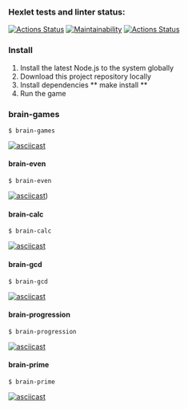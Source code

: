 ### Hexlet tests and linter status:
[![Actions Status](https://github.com/nbadin/frontend-project-lvl1/workflows/hexlet-check/badge.svg)](https://github.com/nbadin/frontend-project-lvl1/actions)  [![Maintainability](https://api.codeclimate.com/v1/badges/85e0fca1725a28e46089/maintainability)](https://codeclimate.com/github/nbadin/frontend-project-lvl1/maintainability)  [![Actions Status](https://github.com/nbadin/frontend-project-lvl1/actions/workflows/linter.yml/badge.svg)](https://github.com/nbadin/frontend-project-lvl1/actions)

### Install
1. Install the latest Node.js to the system globally
1. Download this project repository locally
1. Install dependencies ** make install **
1. Run the game

### brain-games
```
$ brain-games
```
[![asciicast](https://asciinema.org/a/yxOyUdXy0DCnPisGjGrN3gLmR.svg)](https://asciinema.org/a/yxOyUdXy0DCnPisGjGrN3gLmR)

#### brain-even
```
$ brain-even
```
[![asciicast](https://asciinema.org/a/odbkwBO3BuVUS6WOhnpOUdTte.svg)](https://asciinema.org/a/odbkwBO3BuVUS6WOhnpOUdTte))

#### brain-calc
```
$ brain-calc
```
[![asciicast](https://asciinema.org/a/01LLbFRxlgqvjBog1htVyaRo4.svg)](https://asciinema.org/a/01LLbFRxlgqvjBog1htVyaRo4)

#### brain-gcd
```
$ brain-gcd
```
[![asciicast](https://asciinema.org/a/fnFOSHEh8OCkMhTYFBwsXJFSH.svg)](https://asciinema.org/a/fnFOSHEh8OCkMhTYFBwsXJFSH)

#### brain-progression
```
$ brain-progression
```
[![asciicast](https://asciinema.org/a/CHVAFPWINlJKwkQVpnBTXlbPO.svg)](https://asciinema.org/a/CHVAFPWINlJKwkQVpnBTXlbPO)

#### brain-prime
```
$ brain-prime
```
[![asciicast](https://asciinema.org/a/PoE782QdOdbrSNAPmUrweAZyt.svg)](https://asciinema.org/a/PoE782QdOdbrSNAPmUrweAZyt)

